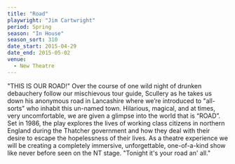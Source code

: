 ```yaml
---
title: "Road"
playwright: "Jim Cartwright"
period: Spring
season: "In House"
season_sort: 310
date_start: 2015-04-29
date_end: 2015-05-02
venue:
  - New Theatre
---
```


"THIS IS OUR ROAD!" Over the course of one wild night of drunken debauchery follow our mischievous tour guide, Scullery as he takes us down his anonymous road in Lancashire where we’re introduced to "all-sorts" who inhabit this un-named town. Hilarious, magical, and at times, very uncomfortable, we are given a glimpse into the world that is “ROAD”. Set in 1986, the play explores the lives of working class citizens in northern England during the Thatcher government and how they deal with their desire to escape the hopelessness of their lives. As a theatre experience we will be creating a completely immersive, unforgettable, one-of-a-kind show like never before seen on the NT stage. "Tonight it's your road an' all."
